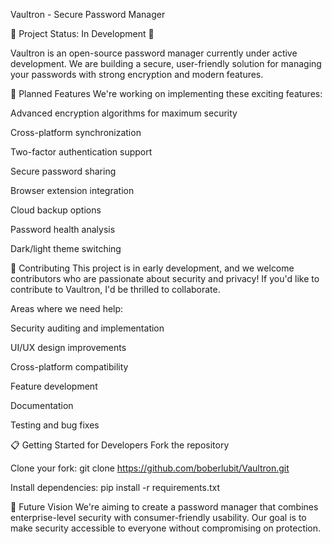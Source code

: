 Vaultron - Secure Password Manager

🚧 Project Status: In Development 🚧

Vaultron is an open-source password manager currently under active development. We are building a secure, user-friendly solution for managing your passwords with strong encryption and modern features.

🌟 Planned Features
We're working on implementing these exciting features:

Advanced encryption algorithms for maximum security

Cross-platform synchronization

Two-factor authentication support

Secure password sharing

Browser extension integration

Cloud backup options

Password health analysis

Dark/light theme switching

🤝 Contributing
This project is in early development, and we welcome contributors who are passionate about security and privacy! If you'd like to contribute to Vaultron, I'd be thrilled to collaborate.

Areas where we need help:

Security auditing and implementation

UI/UX design improvements

Cross-platform compatibility

Feature development

Documentation

Testing and bug fixes

📋 Getting Started for Developers
Fork the repository

Clone your fork: git clone https://github.com/boberlubit/Vaultron.git

Install dependencies: pip install -r requirements.txt


🔮 Future Vision
We're aiming to create a password manager that combines enterprise-level security with consumer-friendly usability. Our goal is to make security accessible to everyone without compromising on protection.
